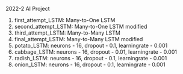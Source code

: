 2022-2 AI Project

1. first_attempt_LSTM: Many-to-One LSTM
2. second_attempt_LSTM: Many-to-One LSTM modified
3. third_attempt_LSTM: Many-to-Many LSTM
4. final_attempt_LSTM: Many-to-Many LSTM modified
5. potato_LSTM: neurons - 16, dropout - 0.1, learningrate - 0.001
6. cabbage_LSTM: neurons - 16, dropout - 0.01, learningrate - 0.001
7. radish_LSTM: neurons - 16, dropout - 0.1, learningrate - 0.001
8. onion_LSTM: neurons - 16, dropout - 0.1, learningrate - 0.001

